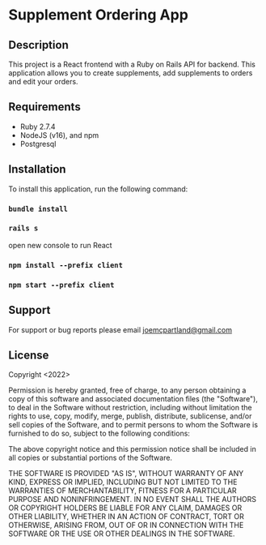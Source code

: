 # Supplement Ordering App

## Description

This project is a React frontend with a Ruby on Rails API for backend. This application allows you to create supplements, add supplements to orders and edit your orders.

## Requirements

- Ruby 2.7.4
- NodeJS (v16), and npm
- Postgresql


## Installation
To install this application, run the following command:

### `bundle install`
### `rails s`

open new console to run React
### `npm install --prefix client`
### `npm start --prefix client`


## Support
For support or bug reports please email joemcpartland@gmail.com

## License
Copyright <2022> <COPYRIGHT HOLDER>

Permission is hereby granted, free of charge, to any person obtaining a copy of this software and associated documentation files (the "Software"), to deal in the Software without restriction, including without limitation the rights to use, copy, modify, merge, publish, distribute, sublicense, and/or sell copies of the Software, and to permit persons to whom the Software is furnished to do so, subject to the following conditions:

The above copyright notice and this permission notice shall be included in all copies or substantial portions of the Software.

THE SOFTWARE IS PROVIDED "AS IS", WITHOUT WARRANTY OF ANY KIND, EXPRESS OR IMPLIED, INCLUDING BUT NOT LIMITED TO THE WARRANTIES OF MERCHANTABILITY, FITNESS FOR A PARTICULAR PURPOSE AND NONINFRINGEMENT. IN NO EVENT SHALL THE AUTHORS OR COPYRIGHT HOLDERS BE LIABLE FOR ANY CLAIM, DAMAGES OR OTHER LIABILITY, WHETHER IN AN ACTION OF CONTRACT, TORT OR OTHERWISE, ARISING FROM, OUT OF OR IN CONNECTION WITH THE SOFTWARE OR THE USE OR OTHER DEALINGS IN THE SOFTWARE.
